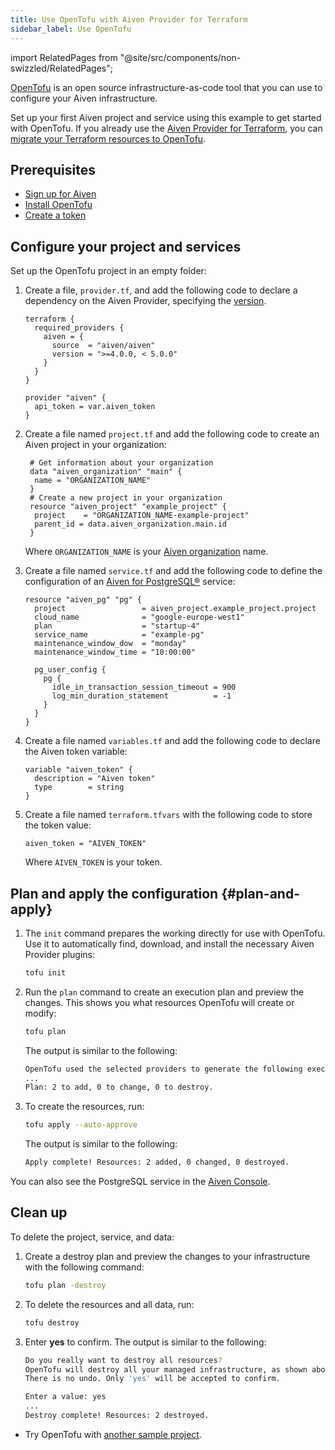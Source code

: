 ```yaml
---
title: Use OpenTofu with Aiven Provider for Terraform
sidebar_label: Use OpenTofu
---
```


import RelatedPages from "@site/src/components/non-swizzled/RelatedPages";

[OpenTofu](https://opentofu.org/) is an open source infrastructure-as-code tool that you can use to configure your Aiven infrastructure.

Set up your first Aiven project and service using this example to get started with
OpenTofu. If you already use the [Aiven Provider for Terraform](/docs/tools/terraform),
you can [migrate your Terraform resources to OpenTofu](https://opentofu.org/docs/intro/migration/).

## Prerequisites

-   [Sign up for
    Aiven](https://console.aiven.io/signup?utm_source=github&utm_medium=organic&utm_campaign=devportal&utm_content=repo)
-   [Install OpenTofu](https://opentofu.org/docs/intro/install/)
-   [Create a token](/docs/platform/howto/create_authentication_token)

## Configure your project and services

Set up the OpenTofu project in an empty folder:

1.  Create a file, `provider.tf`, and add the following code to declare a dependency
    on the Aiven Provider, specifying the
    [version](https://registry.terraform.io/providers/aiven/aiven/latest).

    ```hcl
    terraform {
      required_providers {
        aiven = {
          source  = "aiven/aiven"
          version = ">=4.0.0, < 5.0.0"
        }
      }
    }

    provider "aiven" {
      api_token = var.aiven_token
    }
    ```

1.  Create a file named `project.tf` and add the following code to create an Aiven project
    in your organization:

    ```hcl
     # Get information about your organization
     data "aiven_organization" "main" {
      name = "ORGANIZATION_NAME"
     }
     # Create a new project in your organization
     resource "aiven_project" "example_project" {
      project    = "ORGANIZATION_NAME-example-project"
      parent_id = data.aiven_organization.main.id
     }
    ```

    Where `ORGANIZATION_NAME` is your
    [Aiven organization](/docs/platform/concepts/orgs-units-projects) name.

1.  Create a file named `service.tf` and add the following code to define the configuration
    of an [Aiven for PostgreSQL®](/docs/products/postgresql) service:

    ```hcl
    resource "aiven_pg" "pg" {
      project                 = aiven_project.example_project.project
      cloud_name              = "google-europe-west1"
      plan                    = "startup-4"
      service_name            = "example-pg"
      maintenance_window_dow  = "monday"
      maintenance_window_time = "10:00:00"

      pg_user_config {
        pg {
          idle_in_transaction_session_timeout = 900
          log_min_duration_statement          = -1
        }
      }
    }
    ```

1.  Create a file named `variables.tf` and add the following code to declare the Aiven
    token variable:

    ```hcl
    variable "aiven_token" {
      description = "Aiven token"
      type        = string
    }
    ```

1.  Create a file named `terraform.tfvars` with the following code to store the
    token value:

    ```hcl
    aiven_token = "AIVEN_TOKEN"
    ```

    Where `AIVEN_TOKEN` is your token.

## Plan and apply the configuration {#plan-and-apply}

1.  The `init` command prepares the working directly for use with
    OpenTofu. Use it to automatically find, download, and
    install the necessary Aiven Provider plugins:

    ```bash
    tofu init
    ```

1.  Run the `plan` command to create an execution plan and preview the
    changes. This shows you what resources OpenTofu will create or modify:

    ```bash
    tofu plan
    ```

    The output is similar to the following:

    ```bash
    OpenTofu used the selected providers to generate the following execution plan.
    ...
    Plan: 2 to add, 0 to change, 0 to destroy.
    ```

1.  To create the resources, run:

    ```bash
    tofu apply --auto-approve
    ```

    The output is similar to the following:

    ```bash
    Apply complete! Resources: 2 added, 0 changed, 0 destroyed.
    ```

You can also see the PostgreSQL service in the [Aiven Console](https://console.aiven.io).

## Clean up

To delete the project, service, and data:

1.  Create a destroy plan and preview the changes to your infrastructure
    with the following command:

    ```bash
    tofu plan -destroy
    ```

1.  To delete the resources and all data, run:

    ```bash
    tofu destroy
    ```

1.  Enter **yes** to confirm. The output is similar to the following:

    ```bash
    Do you really want to destroy all resources?
    OpenTofu will destroy all your managed infrastructure, as shown above.
    There is no undo. Only 'yes' will be accepted to confirm.

    Enter a value: yes
    ...
    Destroy complete! Resources: 2 destroyed.
    ```

<RelatedPages/>

-   Try OpenTofu with [another sample
    project](https://github.com/aiven/terraform-provider-aiven/blob/main/sample_project/sample.tf).
